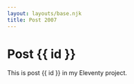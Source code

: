 ```yaml
---
layout: layouts/base.njk
title: Post 2007
---
```


# Post {{ id }}

This is post {{ id }} in my Eleventy project.
